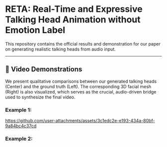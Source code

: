 # RETA: Real-Time and Expressive Talking Head Animation without Emotion Label

This repository contains the official results and demonstration for our paper on generating realistic talking heads from audio input.

---

## 🎥 Video Demonstrations

We present qualitative comparisons between our generated talking heads (Center) and the ground truth (Left). The corresponding 3D facial mesh (Right) is also visualized, which serves as the crucial, audio-driven bridge used to synthesize the final video.


### Example 1: 
https://github.com/user-attachments/assets/3c1edc2e-e193-434a-80bf-9a84bc4c37cd


### Example 2: 

